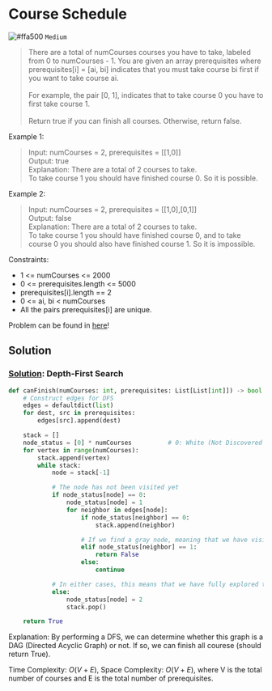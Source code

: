 # Course Schedule
![#ffa500](https://placehold.co/1x1/ffa500/ffa500.png) `Medium`

> There are a total of numCourses courses you have to take, labeled from 0 to numCourses - 1. You are given an array prerequisites where prerequisites[i] = [ai, bi] indicates that you must take course bi first if you want to take course ai. <br><br>
For example, the pair [0, 1], indicates that to take course 0 you have to first take course 1. <br><br>
Return true if you can finish all courses. Otherwise, return false.


Example 1:
> Input: numCourses = 2, prerequisites = [[1,0]]\
Output: true\
Explanation: There are a total of 2 courses to take. \
To take course 1 you should have finished course 0. So it is possible.

Example 2:
> Input: numCourses = 2, prerequisites = [[1,0],[0,1]]\
Output: false\
Explanation: There are a total of 2 courses to take. \
To take course 1 you should have finished course 0, and to take course 0 you should also have finished course 1. So it is impossible.

Constraints:
- $1$ <= numCourses <= $2000$
- $0$ <= prerequisites.length <= $5000$
- prerequisites[i].length == $2$
- $0$ <= ai, bi < numCourses
- All the pairs prerequisites[i] are unique.

Problem can be found in [here](https://leetcode.com/problems/course-schedule)!

## Solution
### [Solution](/Graph/207-CourseSchedule/solution.py): Depth-First Search

```python
def canFinish(numCourses: int, prerequisites: List[List[int]]) -> bool:
    # Construct edges for DFS
    edges = defaultdict(list)
    for dest, src in prerequisites:
        edges[src].append(dest)

    stack = []
    node_status = [0] * numCourses          # 0: White (Not Discovered Yet), 1: Gray (Being Explored), 2: Black (Explored)
    for vertex in range(numCourses):
        stack.append(vertex)
        while stack:
            node = stack[-1]

            # The node has not been visited yet
            if node_status[node] == 0:
                node_status[node] = 1
                for neighbor in edges[node]:
                    if node_status[neighbor] == 0:
                        stack.append(neighbor)

                    # If we find a gray node, meaning that we have visited this node twice i.e. we find a cycle!
                    elif node_status[neighbor] == 1:
                        return False
                    else:
                        continue

            # In either cases, this means that we have fully explored the node. So, just simply pop the node out.
            else:
                node_status[node] = 2
                stack.pop()

    return True
```

Explanation: By performing a DFS, we can determine whether this graph is a DAG (Directed Acyclic Graph) or not. If so, we can finish all courese (should return True).

Time Complexity: $O(V+E)$, Space Complexity: $O(V+E)$, where V is the total number of courses and E is the total number of prerequisites.
